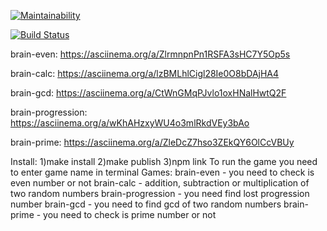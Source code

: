 [![Maintainability](https://api.codeclimate.com/v1/badges/060b8767262c1f1e950b/maintainability)](https://codeclimate.com/github/Johnny32id/frontend-project-lvl1/maintainability)

[![Build Status](https://travis-ci.org/Johnny32id/frontend-project-lvl1.svg?branch=master)](https://travis-ci.org/Johnny32id/frontend-project-lvl1)

brain-even: https://asciinema.org/a/ZlrmnpnPn1RSFA3sHC7Y5Op5s

brain-calc: https://asciinema.org/a/lzBMLhlCigl28Ie0O8bDAjHA4

brain-gcd: https://asciinema.org/a/CtWnGMqPJvlo1oxHNalHwtQ2F

brain-progression: https://asciinema.org/a/wKhAHzxyWU4o3mlRkdVEy3bAo

brain-prime: https://asciinema.org/a/ZleDcZ7hso3ZEkQY6OlCcVBUy

Install:
1)make install
2)make publish
3)npm link
To run the game you need to enter game name in terminal
Games: 
brain-even - you need  to check is even number or not
brain-calc - addition, subtraction or multiplication of two random numbers
brain-progression - you need find lost progression number
brain-gcd - you need to find gcd  of two random numbers
brain-prime - you need to check is prime number or not